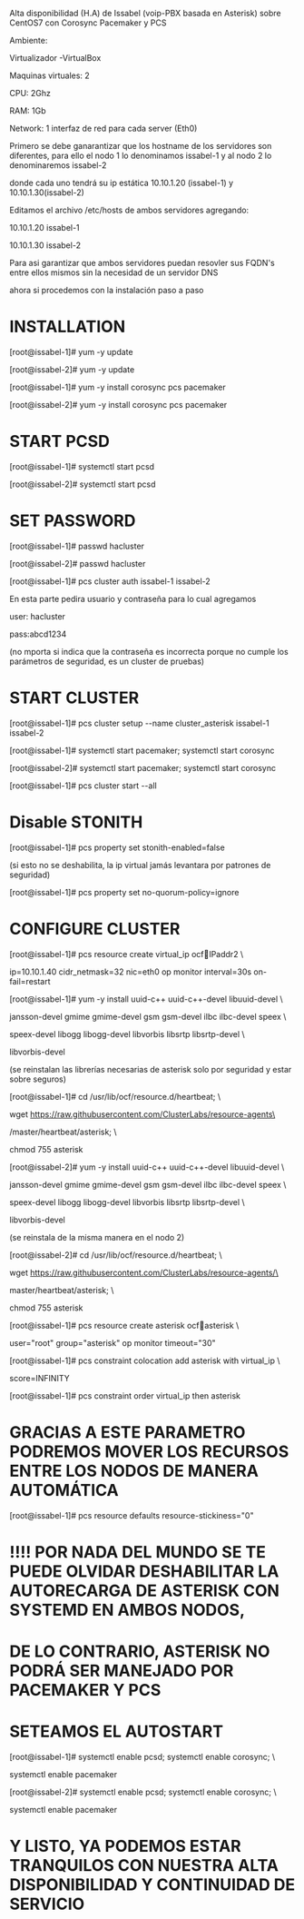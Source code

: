 Alta disponibilidad (H.A) de Issabel (voip-PBX basada en Asterisk) sobre CentOS7 con Corosync Pacemaker y PCS



Ambiente:

Virtualizador -VirtualBox

Maquinas virtuales: 2

CPU: 2Ghz 

RAM: 1Gb

Network: 1 interfaz de red para cada server (Eth0)





Primero se debe ganarantizar que los hostname de los servidores son diferentes, para ello el nodo 1 lo denominamos issabel-1 y al nodo 2 lo denominaremos issabel-2

donde cada uno tendrá su ip estática 10.10.1.20 (issabel-1) y 10.10.1.30(issabel-2)

Editamos el archivo /etc/hosts de ambos servidores agregando:



10.10.1.20  issabel-1

10.10.1.30  issabel-2



Para asi garantizar que ambos servidores puedan resovler sus FQDN's entre ellos mismos sin la necesidad de un servidor DNS



ahora si procedemos con la instalación paso a paso





# INSTALLATION

 

[root@issabel-1]# yum -y update

 

[root@issabel-2]# yum -y update



[root@issabel-1]# yum -y install corosync pcs pacemaker

 

[root@issabel-2]# yum -y install corosync pcs pacemaker

 

# START PCSD

 

[root@issabel-1]# systemctl start pcsd

 

[root@issabel-2]# systemctl start pcsd

 

# SET PASSWORD

 

[root@issabel-1]# passwd hacluster

 

[root@issabel-2]# passwd hacluster

 

[root@issabel-1]# pcs cluster auth issabel-1 issabel-2



En esta parte pedira usuario y contraseña para lo cual agregamos

user: hacluster

pass:abcd1234

(no mporta si indica que la contraseña es incorrecta porque no cumple los parámetros de seguridad, es un cluster de pruebas)

 

# START CLUSTER

 

[root@issabel-1]# pcs cluster setup --name cluster_asterisk issabel-1 issabel-2

 

[root@issabel-1]# systemctl start pacemaker; systemctl start corosync

 

[root@issabel-2]# systemctl start pacemaker; systemctl start corosync

 

[root@issabel-1]# pcs cluster start --all

 

# Disable STONITH

 

[root@issabel-1]# pcs property set stonith-enabled=false

(si esto no se deshabilita, la ip virtual jamás levantara por patrones de seguridad)

 

[root@issabel-1]# pcs property set no-quorum-policy=ignore



 

# CONFIGURE CLUSTER

 

[root@issabel-1]# pcs resource create virtual_ip ocf:heartbeat:IPaddr2 \

ip=10.10.1.40 cidr_netmask=32 nic=eth0 op monitor interval=30s on-fail=restart

 

[root@issabel-1]# yum -y install uuid-c++ uuid-c++-devel libuuid-devel \

jansson-devel gmime gmime-devel gsm gsm-devel ilbc ilbc-devel speex \

speex-devel libogg libogg-devel libvorbis libsrtp libsrtp-devel \

libvorbis-devel

 

(se reinstalan las librerías necesarias de asterisk solo por seguridad y estar sobre seguros)

 

[root@issabel-1]# cd /usr/lib/ocf/resource.d/heartbeat; \

wget https://raw.githubusercontent.com/ClusterLabs/resource-agents\

/master/heartbeat/asterisk; \

chmod 755 asterisk

 

[root@issabel-2]# yum -y install uuid-c++ uuid-c++-devel libuuid-devel \

jansson-devel gmime gmime-devel gsm gsm-devel ilbc ilbc-devel speex \

speex-devel libogg libogg-devel libvorbis libsrtp libsrtp-devel \

libvorbis-devel

 

(se reinstala de la misma manera en el nodo 2)

 

[root@issabel-2]# cd /usr/lib/ocf/resource.d/heartbeat; \

wget https://raw.githubusercontent.com/ClusterLabs/resource-agents/\

master/heartbeat/asterisk; \

chmod 755 asterisk

 

[root@issabel-1]# pcs resource create asterisk ocf:heartbeat:asterisk \

user="root" group="asterisk" op monitor timeout="30"

 

[root@issabel-1]# pcs constraint colocation add asterisk with virtual_ip \

score=INFINITY

 

[root@issabel-1]# pcs constraint order virtual_ip then asterisk

 

# GRACIAS A ESTE PARAMETRO PODREMOS MOVER LOS RECURSOS ENTRE LOS NODOS DE MANERA AUTOMÁTICA

[root@issabel-1]# pcs resource defaults resource-stickiness="0"

 

# !!!! POR NADA DEL MUNDO SE TE PUEDE OLVIDAR DESHABILITAR LA AUTORECARGA DE ASTERISK CON SYSTEMD EN AMBOS NODOS,

# DE LO CONTRARIO, ASTERISK NO PODRÁ SER MANEJADO POR PACEMAKER Y PCS

 

# SETEAMOS EL AUTOSTART

[root@issabel-1]# systemctl enable pcsd; systemctl enable corosync; \

systemctl enable pacemaker

 

[root@issabel-2]# systemctl enable pcsd; systemctl enable corosync; \

systemctl enable pacemaker



# Y LISTO, YA PODEMOS ESTAR TRANQUILOS CON NUESTRA ALTA DISPONIBILIDAD Y CONTINUIDAD DE SERVICIO
